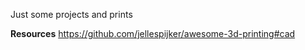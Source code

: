 Just some projects and prints

**Resources**
https://github.com/jellespijker/awesome-3d-printing#cad
